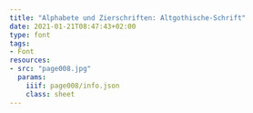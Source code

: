 ```yaml
---
title: "Alphabete und Zierschriften: Altgothische-Schrift"
date: 2021-01-21T08:47:43+02:00
type: font
tags:
- Font
resources:
- src: "page008.jpg"
  params:
    iiif: page008/info.json
    class: sheet
---
```

